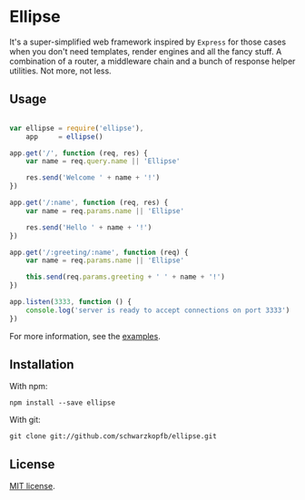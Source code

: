 # Ellipse

It's a super-simplified web framework inspired by `Express` for those cases when you don't need templates, render engines and all the fancy stuff.
A combination of a router, a middleware chain and a bunch of response helper utilities. Not more, not less. 

## Usage

```js

var ellipse = require('ellipse'),
    app     = ellipse()

app.get('/', function (req, res) {
    var name = req.query.name || 'Ellipse'

    res.send('Welcome ' + name + '!')
})

app.get('/:name', function (req, res) {
    var name = req.params.name || 'Ellipse'

    res.send('Hello ' + name + '!')
})

app.get('/:greeting/:name', function (req) {
    var name = req.params.name || 'Ellipse'

    this.send(req.params.greeting + ' ' + name + '!')
})

app.listen(3333, function () {
    console.log('server is ready to accept connections on port 3333')
})

```

For more information, see the [examples](https://github.com/schwarzkopfb/ellipse/blob/master/examples). 

## Installation

With npm:

    npm install --save ellipse
    
With git:
    
    git clone git://github.com/schwarzkopfb/ellipse.git

## License

[MIT license](https://github.com/schwarzkopfb/hookserver/blob/master/LICENSE).